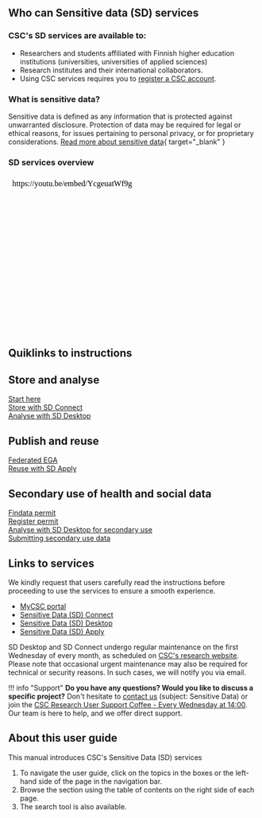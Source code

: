## Who can Sensitive data (SD) services
### CSC's SD services are available to:
- Researchers and students affiliated with Finnish higher education institutions (universities, universities of applied sciences)
- Research institutes and their international collaborators.
- Using CSC services requires you to [register a CSC account](../../accounts/index.md#getting-access).

### What is sensitive data?
Sensitive data is defined as any information that is protected against unwarranted disclosure. Protection of data may be required for legal or ethical reasons, for issues pertaining to personal privacy, or for proprietary considerations.
[Read more about sensitive data](https://research.csc.fi/definition-of-sensitive-data){ target="_blank" }

### SD services overview

<iframe width="560" height="315" frameborder="0" srcdoc="https://youtu.be/embed/YcgeuatWf9g" title="Introducing CSC Sensitive Data Services" allow="autoplay; encrypted-media" allowfullscreen></iframe>

## Quiklinks to instructions

<div class="quick-links-container">
  <div class="quick-links-topic">
    <span class="quick-links-title"><h2>Store and analyse</h2></span>
    <div class="quick-links-item">
      <a class="quick-link" target="_self" href="sd-access/">Start here</a>
    </div>
    <div class="quick-links-item">
      <a class="quick-link" target="_self" href="sd_connect/">Store with SD Connect</a>
    </div>
    <div class="quick-links-item">
      <a class="quick-link" target="_self" href="sd_desktop/">Analyse with SD Desktop</a>
    </div>
  </div>
  <div class="quick-links-topic">
    <span class="quick-links-title"><h2>Publish and reuse</h2></span>
    <div class="quick-links-item">
      <a class="quick-link" target="_self" href="federatedega/">Federated EGA</a>
    </div>
    <div class="quick-links-item">
      <a class="quick-link" target="_self" href="sd-apply/">Reuse with SD Apply</a>
    </div>
  </div>
   <div class="quick-links-topic">
    <span class="quick-links-title"><h2>Secondary use of health and social data</h2></span>
    <div class="quick-links-item">
      <a class="quick-link" target="_self" href="findata-permit/">Findata permit</a>
    </div>
    <div class="quick-links-item">
      <a class="quick-link" target="_self" href="single-register-permit/">Register permit</a>
    </div>
    <div class="quick-links-item">
      <a class="quick-link" target="_self" href="sd-desktop-audited/">Analyse with SD Desktop for secondary use</a>
    </div>
    <div class="quick-links-item">
      <a class="quick-link" target="_self" href="single-register-submission/">Submitting secondary use data</a>
    </div>
  </div>
</div>

## Links to services

We kindly request that users carefully read the instructions before proceeding to use the services to ensure a smooth experience. 

* [MyCSC portal](https://my.csc.fi/welcome)
* [Sensitive Data (SD) Connect](https://sd-connect.csc.fi/)
* [Sensitive Data (SD) Desktop](https://sd-desktop.csc.fi)
* [Sensitive Data (SD) Apply](https://sd-apply.csc.fi/)

SD Desktop and SD Connect undergo regular maintenance on the first Wednesday of every month, as scheduled on [CSC's research website](https://research.csc.fi/service-breaks). Please note that occasional urgent maintenance may also be required for technical or security reasons. In such cases, we will notify you via email.

!!! info "Support"
    **Do you have any questions? Would you like to discuss a specific project?** 
    Don't hesitate to [contact us](../../support/contact.md) (subject: Sensitive Data) or join the [CSC Research User Support Coffee - Every Wednesday at 14:00](https://ssl.eventilla.com/usersupportcoffee). 
    Our team is here to help, and we offer direct support. 
    
  







## About this user guide
This manual introduces CSC's Sensitive Data (SD) services

1. To navigate the user guide, click on the topics in the boxes or the left-hand side of the page in the navigation bar.
1. Browse the section using the table of contents on the right side of each page.
1. The search tool is also available. 

